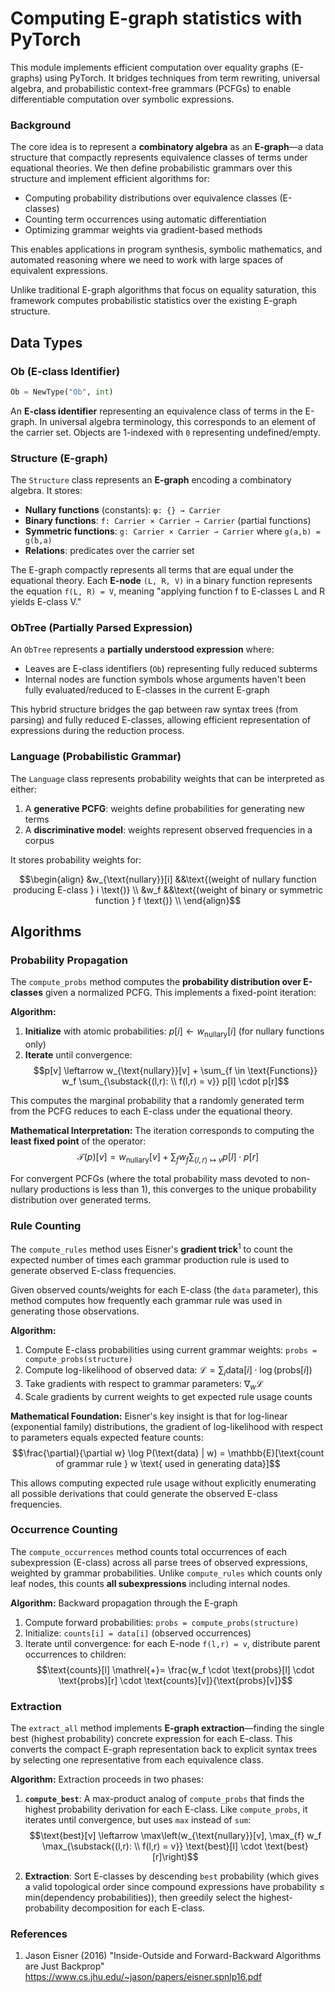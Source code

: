 # Computing E-graph statistics with PyTorch

This module implements efficient computation over equality graphs (E-graphs) using PyTorch. It bridges techniques from term rewriting, universal algebra, and probabilistic context-free grammars (PCFGs) to enable differentiable computation over symbolic expressions.

### Background

The core idea is to represent a **combinatory algebra** as an **E-graph**—a data structure that compactly represents equivalence classes of terms under equational theories. We then define probabilistic grammars over this structure and implement efficient algorithms for:

- Computing probability distributions over equivalence classes (E-classes)
- Counting term occurrences using automatic differentiation  
- Optimizing grammar weights via gradient-based methods

This enables applications in program synthesis, symbolic mathematics, and automated reasoning where we need to work with large spaces of equivalent expressions.

Unlike traditional E-graph algorithms that focus on equality saturation, this framework computes probabilistic statistics over the existing E-graph structure.

## Data Types

### Ob (E-class Identifier)
```python
Ob = NewType("Ob", int)
```
An **E-class identifier** representing an equivalence class of terms in the E-graph. In universal algebra terminology, this corresponds to an element of the carrier set. Objects are 1-indexed with `0` representing undefined/empty.

### Structure (E-graph)
The `Structure` class represents an **E-graph** encoding a combinatory algebra. It stores:

- **Nullary functions** (constants): `φ: {} → Carrier`
- **Binary functions**: `f: Carrier × Carrier ⇀ Carrier` (partial functions)
- **Symmetric functions**: `g: Carrier × Carrier ⇀ Carrier` where `g(a,b) = g(b,a)`
- **Relations**: predicates over the carrier set

The E-graph compactly represents all terms that are equal under the equational theory. Each **E-node** `(L, R, V)` in a binary function represents the equation `f(L, R) = V`, meaning "applying function f to E-classes L and R yields E-class V."

### ObTree (Partially Parsed Expression)
An `ObTree` represents a **partially understood expression** where:
- Leaves are E-class identifiers (`Ob`) representing fully reduced subterms
- Internal nodes are function symbols whose arguments haven't been fully evaluated/reduced to E-classes in the current E-graph

This hybrid structure bridges the gap between raw syntax trees (from parsing) and fully reduced E-classes, allowing efficient representation of expressions during the reduction process.

### Language (Probabilistic Grammar)
The `Language` class represents probability weights that can be interpreted as either:
1. A **generative PCFG**: weights define probabilities for generating new terms
2. A **discriminative model**: weights represent observed frequencies in a corpus

It stores probability weights for:
```math
\begin{align}
&w_{\text{nullary}}[i] &&\text{(weight of nullary function producing E-class } i \text{)} \\
&w_f &&\text{(weight of binary or symmetric function } f \text{)} \\
\end{align}
```

## Algorithms

### Probability Propagation
The `compute_probs` method computes the **probability distribution over E-classes** given a normalized PCFG. This implements a fixed-point iteration:

**Algorithm:**
1. **Initialize** with atomic probabilities: $p[i] \leftarrow w_{\text{nullary}}[i]$ (for nullary functions only)
2. **Iterate** until convergence:
   $$p[v] \leftarrow w_{\text{nullary}}[v] + \sum_{f \in \text{Functions}} w_f \sum_{\substack{(l,r): \\ f(l,r) = v}} p[l] \cdot p[r]$$

This computes the marginal probability that a randomly generated term from the PCFG reduces to each E-class under the equational theory.

**Mathematical Interpretation:**
The iteration corresponds to computing the **least fixed point** of the operator:
$$\mathcal{T}(p)[v] = w_{\text{nullary}}[v] + \sum_{f} w_f \sum_{(l,r) \mapsto v} p[l] \cdot p[r]$$

For convergent PCFGs (where the total probability mass devoted to non-nullary productions is less than 1), this converges to the unique probability distribution over generated terms.

### Rule Counting
The `compute_rules` method uses Eisner's **gradient trick**<sup>1</sup> to count the expected number of times each grammar production rule is used to generate observed E-class frequencies.

Given observed counts/weights for each E-class (the `data` parameter), this method computes how frequently each grammar rule was used in generating those observations.

**Algorithm:**
1. Compute E-class probabilities using current grammar weights: `probs = compute_probs(structure)`
2. Compute log-likelihood of observed data: $\mathcal{L} = \sum_i \text{data}[i] \cdot \log(\text{probs}[i])$
3. Take gradients with respect to grammar parameters: $\nabla_w \mathcal{L}$
4. Scale gradients by current weights to get expected rule usage counts

**Mathematical Foundation:**
Eisner's key insight is that for log-linear (exponential family) distributions, the gradient of log-likelihood with respect to parameters equals expected feature counts:
$$\frac{\partial}{\partial w} \log P(\text{data} | w) = \mathbb{E}[\text{count of grammar rule } w \text{ used in generating data}]$$

This allows computing expected rule usage without explicitly enumerating all possible derivations that could generate the observed E-class frequencies.

### Occurrence Counting
The `compute_occurrences` method counts total occurrences of each subexpression (E-class) across all parse trees of observed expressions, weighted by grammar probabilities. Unlike `compute_rules` which counts only leaf nodes, this counts **all subexpressions** including internal nodes.

**Algorithm:** Backward propagation through the E-graph
1. Compute forward probabilities: `probs = compute_probs(structure)`
2. Initialize: `counts[i] = data[i]` (observed occurrences)  
3. Iterate until convergence: for each E-node `f(l,r) = v`, distribute parent occurrences to children:
   $$\text{counts}[l] \mathrel{+}= \frac{w_f \cdot \text{probs}[l] \cdot \text{probs}[r] \cdot \text{counts}[v]}{\text{probs}[v]}$$

### Extraction
The `extract_all` method implements **E-graph extraction**—finding the single best (highest probability) concrete expression for each E-class. This converts the compact E-graph representation back to explicit syntax trees by selecting one representative from each equivalence class.

**Algorithm:** Extraction proceeds in two phases:
1. **`compute_best`**: A max-product analog of `compute_probs` that finds the highest probability derivation for each E-class. Like `compute_probs`, it iterates until convergence, but uses `max` instead of `sum`:
   $$\text{best}[v] \leftarrow \max\left(w_{\text{nullary}}[v], \max_{f} w_f \max_{\substack{(l,r): \\ f(l,r) = v}} \text{best}[l] \cdot \text{best}[r]\right)$$

2. **Extraction**: Sort E-classes by descending `best` probability (which gives a valid topological order since compound expressions have probability ≤ min(dependency probabilities)), then greedily select the highest-probability decomposition for each E-class.

### References
1. Jason Eisner (2016)
  "Inside-Outside and Forward-Backward Algorithms are Just Backprop"
  <https://www.cs.jhu.edu/~jason/papers/eisner.spnlp16.pdf>